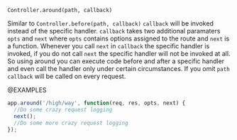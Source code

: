 


`Controller.around(path, callback)`

Similar to `Controller.before(path, callback)` `callback` will be invoked
instead of the specific handler.
`callback` takes two additional paramaters `opts` and `next` where
`opts` contains options assigned to the route and `next` is a function.
Whenever you call `next` in `callback` the specific handler is invoked,
if you do not call `next` the specific handler will not be invoked at all.
So using around you can execute code before and after a specific handler
and even call the handler only under certain circumstances.
If you omit `path` `callback` will be called on every request.

@EXAMPLES

```js
app.around('/high/way', function(req, res, opts, next) {
  //Do some crazy request logging
  next();
  //Do some more crazy request logging
});
```

